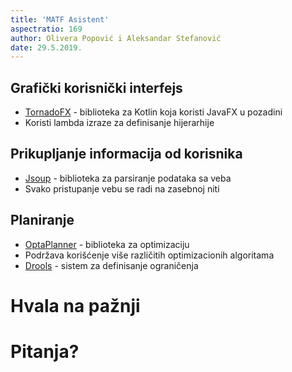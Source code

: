 ```yaml
---
title: 'MATF Asistent'
aspectratio: 169
author: Olivera Popović i Aleksandar Stefanović
date: 29.5.2019.
---
```

## Grafički korisnički interfejs
- [TornadoFX](https://tornadofx.io/) - biblioteka za Kotlin koja koristi JavaFX u pozadini 
- Koristi lambda izraze za definisanje hijerarhije

[comment]: <> (Dodati sliku toka programa - samo prvi deo u boji)

## Prikupljanje informacija od korisnika
- [Jsoup](https://jsoup.org/) - biblioteka za parsiranje podataka sa veba
- Svako pristupanje vebu se radi na zasebnoj niti

[comment]: <> (Dodati sliku toka programa - strelica i matf)

## Planiranje
- [OptaPlanner](https://www.optaplanner.org/) - biblioteka za optimizaciju
- Podržava korišćenje više različitih optimizacionih algoritama
- [Drools](https://www.drools.org/) - sistem za definisanje ograničenja

# Hvala na pažnji

# Pitanja?
